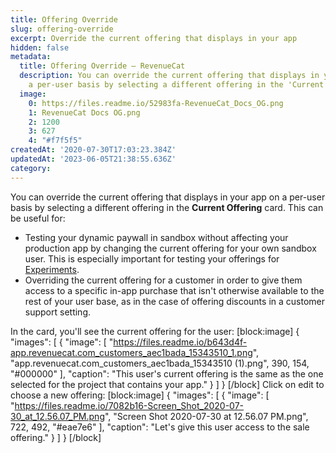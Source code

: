 ```yaml
---
title: Offering Override
slug: offering-override
excerpt: Override the current offering that displays in your app
hidden: false
metadata:
  title: Offering Override – RevenueCat
  description: You can override the current offering that displays in your app on
    a per-user basis by selecting a different offering in the 'Current Offering' card.
  image:
    0: https://files.readme.io/52983fa-RevenueCat_Docs_OG.png
    1: RevenueCat Docs OG.png
    2: 1200
    3: 627
    4: "#f7f5f5"
createdAt: '2020-07-30T17:03:23.384Z'
updatedAt: '2023-06-05T21:38:55.636Z'
category: 
---
```

You can override the current offering that displays in your app on a per-user basis by selecting a different offering in the **Current Offering** card. This can be useful for:

- Testing your dynamic paywall in sandbox without affecting your production app by changing the current offering for your own sandbox user. This is especially important for testing your offerings for [Experiments](doc:experiments-beta).
- Overriding the current offering for a customer in order to give them access to a specific in-app purchase that isn't otherwise available to the rest of your user base, as in the case of offering discounts in a customer support setting.

In the card, you'll see the current offering for the user:
[block:image]
{
  "images": [
    {
      "image": [
        "https://files.readme.io/b643d4f-app.revenuecat.com_customers_aec1bada_15343510_1.png",
        "app.revenuecat.com_customers_aec1bada_15343510 (1).png",
        390,
        154,
        "#000000"
      ],
      "caption": "This user's current offering is the same as the one selected for the project that contains your app."
    }
  ]
}
[/block]
Click on edit to choose a new offering:
[block:image]
{
  "images": [
    {
      "image": [
        "https://files.readme.io/7082b16-Screen_Shot_2020-07-30_at_12.56.07_PM.png",
        "Screen Shot 2020-07-30 at 12.56.07 PM.png",
        722,
        492,
        "#eae7e6"
      ],
      "caption": "Let's give this user access to the sale offering."
    }
  ]
}
[/block]